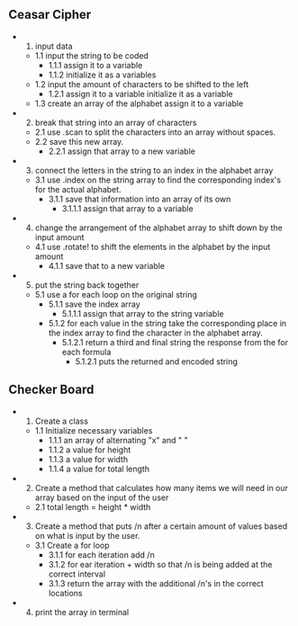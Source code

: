 ## Ceasar Cipher

* 1. input data
  * 1.1 input the string to be coded
    * 1.1.1 assign it to a variable
    * 1.1.2 initialize it as a variables
  * 1.2 input the amount of characters to be shifted to the left
    * 1.2.1 assign it to a variable
    initialize it as a variable
  * 1.3 create an array of the alphabet
    assign it to a variable
* 2. break that string into an array of characters
  * 2.1 use .scan to split the characters into an array without spaces.
  * 2.2 save this new array.
    * 2.2.1 assign that array to a new variable
* 3. connect the letters in the string to an index in the alphabet array
    * 3.1 use .index on the string array to find the corresponding index's for the actual alphabet.
      * 3.1.1 save that information into an array of its own
        * 3.1.1.1 assign that array to a variable
* 4. change the arrangement of the alphabet array to shift down by the input amount
  * 4.1 use .rotate! to shift the elements in the alphabet by the input amount
    * 4.1.1 save that to a new variable
* 5. put the string back together
  * 5.1 use a for each loop on the original string
    * 5.1.1 save the index array
      * 5.1.1.1 assign that array to the string variable
    * 5.1.2  for each value in the string take the corresponding place in the index array to find the character in the alphabet array.
      * 5.1.2.1 return a third and final string the response from the for each formula
        * 5.1.2.1 puts the returned and encoded string


## Checker Board
* 1. Create a class
  * 1.1 Initialize necessary variables
    * 1.1.1  an array of alternating "x" and " "
    * 1.1.2 a value for height
    * 1.1.3 a value for width
    * 1.1.4 a value for total length
* 2. Create a method that calculates how many items we will need in our array based on the input of the user
  * 2.1 total length = height * width
* 3. Create a method that puts /n after a certain amount of values based on what is input by the user.
  * 3.1 Create a for loop
    * 3.1.1 for each iteration add /n
    * 3.1.2 for ear iteration + width so that /n is being added at the correct interval
    * 3.1.3 return the array with the additional /n's in the correct locations
* 4. print the array in terminal
